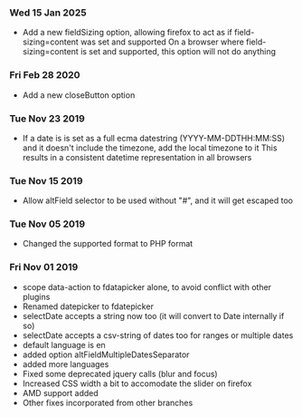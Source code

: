### Wed 15 Jan 2025
- Add a new fieldSizing option, allowing firefox to act as if field-sizing=content was set and supported
  On a browser where field-sizing=content is set and supported, this option will not do anything

### Fri Feb 28 2020
- Add a new closeButton option

### Tue Nov 23 2019
- If a date is is set as a full ecma datestring (YYYY-MM-DDTHH:MM:SS) and
  it doesn't include the timezone, add the local timezone to it
  This results in a consistent datetime representation in all browsers

### Tue Nov 15 2019
- Allow altField selector to be used without "#", and it will get escaped too

### Tue Nov 05 2019
- Changed the supported format to PHP format

### Fri Nov 01 2019 
- scope data-action to fdatapicker alone, to avoid conflict with other plugins
- Renamed datepicker to fdatepicker
- selectDate accepts a string now too (it will convert to Date internally if so)
- selectDate accepts a csv-string of dates too for ranges or multiple dates
- default language is en
- added option altFieldMultipleDatesSeparator
- added more languages
- Fixed some deprecated jquery calls (blur and focus)
- Increased CSS width a bit to accomodate the slider on firefox
- AMD support added
- Other fixes incorporated from other branches
